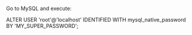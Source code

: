 Go to MySQL and execute:

ALTER USER 'root'@'localhost' IDENTIFIED WITH mysql_native_password BY 'MY_SUPER_PASSWORD';
